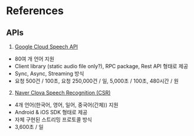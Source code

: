 # References

## APIs

1. [Google Cloud Speech API](https://cloud.google.com/speech/)

  - 80여 개 언어 지원
  - Client library (static audio file only?), RPC package, Rest API 형태로 제공
  - Sync, Async, Streaming 방식
  - 요청 500건 / 100초, 요청 250,000건 / 일, 5,000초 / 100초, 480시간 / 원

2. [Naver Clova Speech Recognition (CSR)](https://developers.naver.com/products/clova/vrecog/)

  - 4개 언어(한국어, 영어, 일어, 중국어(간체)) 지원
  - Android & iOS SDK 형태로 제공
  - 자체 구현된 스트리밍 프로토콜 방식
  - 3,600초 / 일